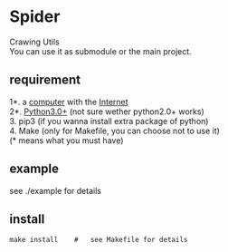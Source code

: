 # Spider
Crawing Utils  
You can use it as submodule or the main project.

##  requirement
1\*.  a <a href='https://www.google.com/search?&q=computer&oq=computer'>computer</a> with the <a href='http://paste.ubuntu.com/26010673/'>Internet</a>  
2\*.  <a href='https://www.python.org/downloads/'>Python3.0+</a>  (not sure wether python2.0+ works)  
3.  pip3    (if you wanna install extra package of python)  
4.  Make    (only for Makefile, you can choose not to use it)  
(\* means what you must have)  

##  example
see ./example for details

##  install
```shell
make install    #   see Makefile for details
```

